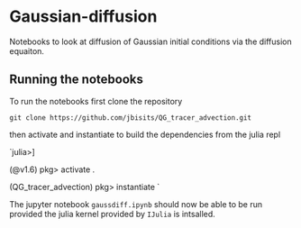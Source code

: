 # Gaussian-diffusion
Notebooks to look at diffusion of Gaussian initial conditions via the diffusion equaiton.

## Running the notebooks
To run the notebooks first clone the repository 

`git clone https://github.com/jbisits/QG_tracer_advection.git`

then activate and instantiate to build the dependencies from the julia repl

`julia>]

(@v1.6) pkg> activate .

(QG_tracer_advection) pkg> instantiate
`

The jupyter notebook `gaussdiff.ipynb` should now be able to be run provided the julia kernel provided by `IJulia` is intsalled.
